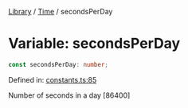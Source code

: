 <!-- markdownlint-disable -->
<!-- cspell: disable -->
[Library](../index.md) / [Time](./index.md) / secondsPerDay

# Variable: secondsPerDay

```ts
const secondsPerDay: number;
```

Defined in: [constants.ts:85](https://github.com/technobuddha/library/blob/main/src/constants.ts#L85)

Number of seconds in a day [86400]

